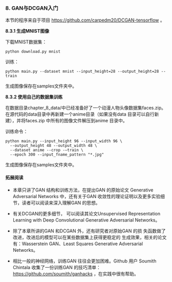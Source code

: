 ### 8. GAN与DCGAN入门

本节的程序来自于项目 https://github.com/carpedm20/DCGAN-tensorflow 。

**8.3.1 生成MNIST图像**

下载MNIST数据集：
```
python download.py mnist
```

训练：
```
python main.py --dataset mnist --input_height=28 --output_height=28 --train
```

生成图像保存在samples文件夹中。

**8.3.2 使用自己的数据集训练**

在数据目录chapter_8_data/中已经准备好了一个动漫人物头像数据集faces.zip。在源代码的data目录中再新建一个anime目录（如果没有data 目录可以自行新建），并将faces.zip 中所有的图像文件解压到anime 目录中。

训练命令：
```
python main.py --input_height 96 --input_width 96 \
  --output_height 48 --output_width 48 \
  --dataset anime --crop -–train \
  --epoch 300 --input_fname_pattern "*.jpg"
```

生成图像保存在samples文件夹中。


#### 拓展阅读

- 本章只讲了GAN 结构和训练方法，在提出GAN 的原始论文 Generative Adversarial Networks 中，还有关于GAN 收敛性的理论证明以及更多实验细节，读者可以阅读来深入理解GAN 的思想。

- 有关DCGAN的更多细节， 可以阅读其论文Unsupervised Representation Learning with Deep Convolutional Generative Adversarial Networks。

- 除了本章所讲的GAN 和DCGAN 外，还有研究者对原始GAN 的损 失函数做了改进，改进后的模型可以在某些数据集上获得更稳定的 生成效果，相关的论文有：Wasserstein GAN、Least Squares Generative Adversarial Networks。

- 相比一般的神经网络，训练GAN 往往会更加困难。Github 用户 Soumith Chintala 收集了一份训练GAN 的技巧清单：https://github.com/soumith/ganhacks ，在实践中很有帮助。
